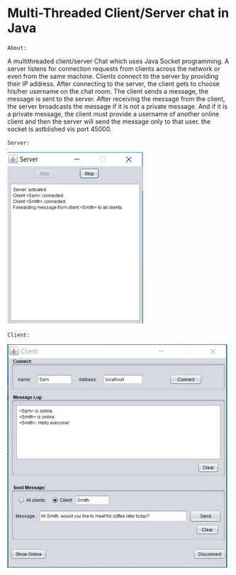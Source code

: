 # Multi-Threaded Client/Server chat in Java
    About:
A multithreaded client/server Chat which uses Java Socket programming. A server listens for connection requests from clients across the network or even from the same machine. Clients connect to the server by providing their IP address. After connecting to the server, the client gets to choose his/her username on the chat room. The client sends a message, the message is sent to the server. After receiving the message from the client, the server broadcasts the message if it is not a private message. And if it is a private message, the client must provide a username of another online client and then the server will send the message only to that user. the socket is astblished vis port 45000.
     
    Server:
![alt text](https://github.com/AkivaGubbay/Chat/blob/master/pictures/Server%20-%20pic.PNG)
    
    Client:
![alt text](https://github.com/AkivaGubbay/Chat/blob/master/pictures/client%20-%20pic.PNG)
    


